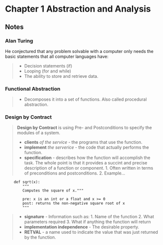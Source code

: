 # Chapter 1 Abstraction and Analysis

## Notes

### Alan Turing 
He conjectured that any problem solvable with a computer only needs the
basic statements that all computer languages have: 
> - Decision statements (if)
> - Looping (for and while)
> - The ability to store and retrieve data.

### Functional Abstraction
> - Decomposes it into a set of functions. Also called procedural abstraction.

### Design by Contract
> **Design by Contract** is using Pre- and Postconditions to specify the modules of a system.
> - **clients** *of the service* - the programs that use the function.
> - **implement** *the serverice* - the code that actually performs the function.
> - **specification** - describes how the function will accomplish the task. The whole point     is that it provides a succint and precise description of a function or component.
        1. Often written in terms of preconditions and postconditions.
        2. Example...

        def sqrt(x):
            """
            Computes the square of x."""

            pre: x is an int or a float and x >= 0
            post: returns the non-negative square root of x
            """
> - **signature** - Information such as:
        1. Name of the function
        2. What parameters required
        3. What if anything the function will return
> - **implementation independence** - The desirable property.
> - **RETVAL** - a name used to indicate the value that was just returned by the function.

